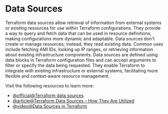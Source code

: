 # Data Sources

Terraform data sources allow retrieval of information from external systems or existing resources for use within Terraform configurations. They provide a way to query and fetch data that can be used in resource definitions, making configurations more dynamic and adaptable. Data sources don't create or manage resources; instead, they read existing data. Common uses include fetching AMI IDs, looking up IP ranges, or retrieving information about existing infrastructure components. Data sources are defined using data blocks in Terraform configuration files and can accept arguments to filter or specify the data being requested. They enable Terraform to integrate with existing infrastructure or external systems, facilitating more flexible and context-aware resource management.

Visit the following resources to learn more:

- [@official@Terraform data sources](https://developer.hashicorp.com/terraform/language/data-sources)
- [@article@Terraform Data Sources – How They Are Utilized](https://spacelift.io/blog/terraform-data-sources-how-they-are-utilised)
- [@video@Data Sources in Terraform](https://www.youtube.com/watch?v=Y92Q5nW5-5g)